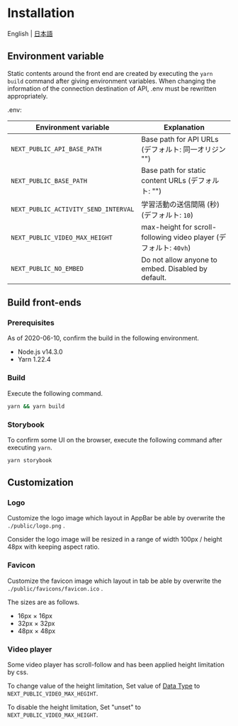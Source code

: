 # Installation

English | [日本語](INSTALL-ja.md)

## Environment variable

Static contents around the front end are created by executing the `yarn build` command after giving environment variables.
When changing the information of the connection destination of API, .env must be rewritten appropriately.

.env:

| Environment variable                 | Explanation                                                       |
| ------------------------------------ | ----------------------------------------------------------------- |
| `NEXT_PUBLIC_API_BASE_PATH`          | Base path for API URLs (デフォルト: 同一オリジン "")              |
| `NEXT_PUBLIC_BASE_PATH`              | Base path for static content URLs (デフォルト: "")                |
| `NEXT_PUBLIC_ACTIVITY_SEND_INTERVAL` | 学習活動の送信間隔 (秒) (デフォルト: `10`)                        |
| `NEXT_PUBLIC_VIDEO_MAX_HEIGHT`       | max-height for scroll-following video player (デフォルト: `40vh`) |
| `NEXT_PUBLIC_NO_EMBED`               | Do not allow anyone to embed. Disabled by default.                |

## Build front-ends

### Prerequisites

As of 2020-06-10, confirm the build in the following environment.

- Node.js v14.3.0
- Yarn 1.22.4

### Build

Execute the following command.

```sh
yarn && yarn build
```

### Storybook

To confirm some UI on the browser, execute the following command after executing `yarn`.

```sh
yarn storybook
```

## Customization

### Logo

Customize the logo image which layout in AppBar be able by overwrite the `./public/logo.png` .

Consider the logo image will be resized in a range of width 100px / height 48px with keeping aspect ratio.

### Favicon

Customize the favicon image which layout in tab be able by overwrite the `./public/favicons/favicon.ico` .

The sizes are as follows.
- 16px × 16px
- 32px × 32px
- 48px × 48px
### Video player

Some video player has scroll-follow and has been applied height limitation by css.

To change value of the height limitation, Set value of [<length> Data Type](https://developer.mozilla.org/en-US/docs/Web/CSS/Length) to `NEXT_PUBLIC_VIDEO_MAX_HEGIHT`.

To disable the height limitation, Set "unset" to `NEXT_PUBLIC_VIDEO_MAX_HEIGHT`.
